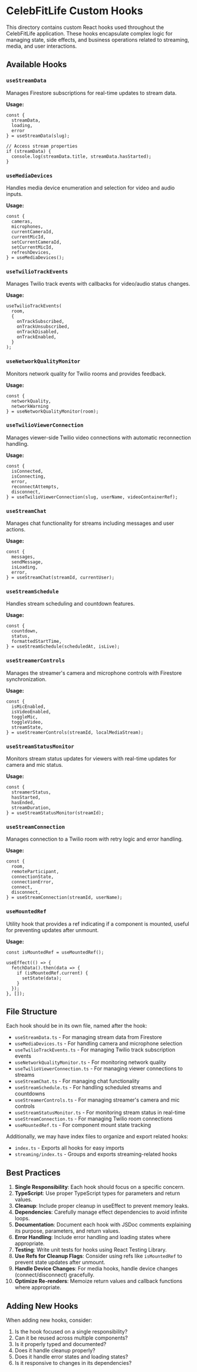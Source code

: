 # CelebFitLife Custom Hooks

This directory contains custom React hooks used throughout the CelebFitLife application. These hooks encapsulate complex logic for managing state, side effects, and business operations related to streaming, media, and user interactions.

## Available Hooks

### `useStreamData`

Manages Firestore subscriptions for real-time updates to stream data.

**Usage:**
```tsx
const { 
  streamData, 
  loading, 
  error 
} = useStreamData(slug);

// Access stream properties
if (streamData) {
  console.log(streamData.title, streamData.hasStarted);
}
```

### `useMediaDevices`

Handles media device enumeration and selection for video and audio inputs.

**Usage:**
```tsx
const {
  cameras,
  microphones,
  currentCameraId,
  currentMicId,
  setCurrentCameraId,
  setCurrentMicId,
  refreshDevices,
} = useMediaDevices();
```

### `useTwilioTrackEvents`

Manages Twilio track events with callbacks for video/audio status changes.

**Usage:**
```tsx
useTwilioTrackEvents(
  room,
  {
    onTrackSubscribed,
    onTrackUnsubscribed,
    onTrackDisabled,
    onTrackEnabled,
  }
);
```

### `useNetworkQualityMonitor`

Monitors network quality for Twilio rooms and provides feedback.

**Usage:**
```tsx
const { 
  networkQuality, 
  networkWarning 
} = useNetworkQualityMonitor(room);
```

### `useTwilioViewerConnection`

Manages viewer-side Twilio video connections with automatic reconnection handling.

**Usage:**
```tsx
const {
  isConnected,
  isConnecting,
  error,
  reconnectAttempts,
  disconnect,
} = useTwilioViewerConnection(slug, userName, videoContainerRef);
```

### `useStreamChat`

Manages chat functionality for streams including messages and user actions.

**Usage:**
```tsx
const {
  messages,
  sendMessage,
  isLoading,
  error,
} = useStreamChat(streamId, currentUser);
```

### `useStreamSchedule`

Handles stream scheduling and countdown features.

**Usage:**
```tsx
const {
  countdown,
  status,
  formattedStartTime,
} = useStreamSchedule(scheduledAt, isLive);
```

### `useStreamerControls`

Manages the streamer's camera and microphone controls with Firestore synchronization.

**Usage:**
```tsx
const {
  isMicEnabled,
  isVideoEnabled,
  toggleMic,
  toggleVideo,
  streamState,
} = useStreamerControls(streamId, localMediaStream);
```

### `useStreamStatusMonitor`

Monitors stream status updates for viewers with real-time updates for camera and mic status.

**Usage:**
```tsx
const {
  streamerStatus,
  hasStarted,
  hasEnded,
  streamDuration,
} = useStreamStatusMonitor(streamId);
```

### `useStreamConnection`

Manages connection to a Twilio room with retry logic and error handling.

**Usage:**
```tsx
const {
  room,
  remoteParticipant,
  connectionState,
  connectionError,
  connect,
  disconnect,
} = useStreamConnection(streamId, userName);
```

### `useMountedRef`

Utility hook that provides a ref indicating if a component is mounted, useful for preventing updates after unmount.

**Usage:**
```tsx
const isMountedRef = useMountedRef();

useEffect(() => {
  fetchData().then(data => {
    if (isMountedRef.current) {
      setState(data);
    }
  });
}, []);
```

## File Structure

Each hook should be in its own file, named after the hook:

- `useStreamData.ts` - For managing stream data from Firestore
- `useMediaDevices.ts` - For handling camera and microphone selection
- `useTwilioTrackEvents.ts` - For managing Twilio track subscription events
- `useNetworkQualityMonitor.ts` - For monitoring network quality
- `useTwilioViewerConnection.ts` - For managing viewer connections to streams
- `useStreamChat.ts` - For managing chat functionality
- `useStreamSchedule.ts` - For handling scheduled streams and countdowns
- `useStreamerControls.ts` - For managing streamer's camera and mic controls
- `useStreamStatusMonitor.ts` - For monitoring stream status in real-time
- `useStreamConnection.ts` - For managing Twilio room connections
- `useMountedRef.ts` - For component mount state tracking

Additionally, we may have index files to organize and export related hooks:

- `index.ts` - Exports all hooks for easy imports
- `streaming/index.ts` - Groups and exports streaming-related hooks

## Best Practices

1. **Single Responsibility**: Each hook should focus on a specific concern.
2. **TypeScript**: Use proper TypeScript types for parameters and return values.
3. **Cleanup**: Include proper cleanup in useEffect to prevent memory leaks.
4. **Dependencies**: Carefully manage effect dependencies to avoid infinite loops.
5. **Documentation**: Document each hook with JSDoc comments explaining its purpose, parameters, and return values.
6. **Error Handling**: Include error handling and loading states where appropriate.
7. **Testing**: Write unit tests for hooks using React Testing Library.
8. **Use Refs for Cleanup Flags**: Consider using refs like `isMountedRef` to prevent state updates after unmount.
9. **Handle Device Changes**: For media hooks, handle device changes (connect/disconnect) gracefully.
10. **Optimize Re-renders**: Memoize return values and callback functions where appropriate.

## Adding New Hooks

When adding new hooks, consider:
1. Is the hook focused on a single responsibility?
2. Can it be reused across multiple components?
3. Is it properly typed and documented?
4. Does it handle cleanup properly?
5. Does it handle error states and loading states?
6. Is it responsive to changes in its dependencies? 